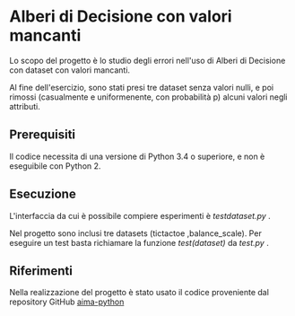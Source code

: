 # Alberi di Decisione con valori mancanti


Lo scopo del progetto è lo studio degli errori nell'uso di Alberi di Decisione con dataset con valori mancanti.

Al fine dell'esercizio, sono stati presi tre dataset senza valori nulli, e poi rimossi (casualmente e uniformenente, con probabilità p) alcuni valori negli attributi. 

## Prerequisiti

Il codice necessita di una versione di Python 3.4 o superiore, e non è eseguibile con Python 2.

## Esecuzione

L'interfaccia da cui è possibile compiere esperimenti è _testdataset.py_ .

Nel progetto sono inclusi tre datasets (tictactoe ,balance_scale). Per eseguire un test basta richiamare la funzione _test(dataset)_ da _test.py_ .

## Riferimenti

Nella realizzazione del progetto è stato usato il codice proveniente dal repository GitHub [aima-python](https://github.com/aimacode/aima-python)
